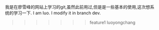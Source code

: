 我是在廖雪峰的网站上学习的git,虽然此前用过,但是是一些基本的使用,这次想系统的学习一下.
I am luo.
I modify it in branch dev.
>>>>>>> feature1
luoyongchang

